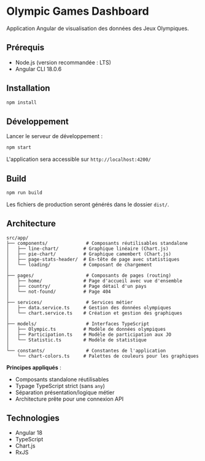 # Olympic Games Dashboard

Application Angular de visualisation des données des Jeux Olympiques.

## Prérequis

- Node.js (version recommandée : LTS)
- Angular CLI 18.0.6

## Installation

```bash
npm install
```

## Développement

Lancer le serveur de développement :

```bash
npm start
```

L'application sera accessible sur `http://localhost:4200/`

## Build

```bash
npm run build
```

Les fichiers de production seront générés dans le dossier `dist/`.

## Architecture

```
src/app/
├── components/              # Composants réutilisables standalone
│   ├── line-chart/         # Graphique linéaire (Chart.js)
│   ├── pie-chart/          # Graphique camembert (Chart.js)
│   ├── page-stats-header/  # En-tête de page avec statistiques
│   └── loading/            # Composant de chargement
│
├── pages/                   # Composants de pages (routing)
│   ├── home/               # Page d'accueil avec vue d'ensemble
│   ├── country/            # Page détail d'un pays
│   └── not-found/          # Page 404
│
├── services/                # Services métier
│   ├── data.service.ts     # Gestion des données olympiques
│   └── chart.service.ts    # Création et gestion des graphiques
│
├── models/                  # Interfaces TypeScript
│   ├── Olympic.ts          # Modèle de données olympiques
│   ├── Participation.ts    # Modèle de participation aux JO
│   └── Statistic.ts        # Modèle de statistique
│
└── constants/               # Constantes de l'application
    └── chart-colors.ts     # Palettes de couleurs pour les graphiques
```

**Principes appliqués** :

- Composants standalone réutilisables
- Typage TypeScript strict (sans `any`)
- Séparation présentation/logique métier
- Architecture prête pour une connexion API

## Technologies

- Angular 18
- TypeScript
- Chart.js
- RxJS
